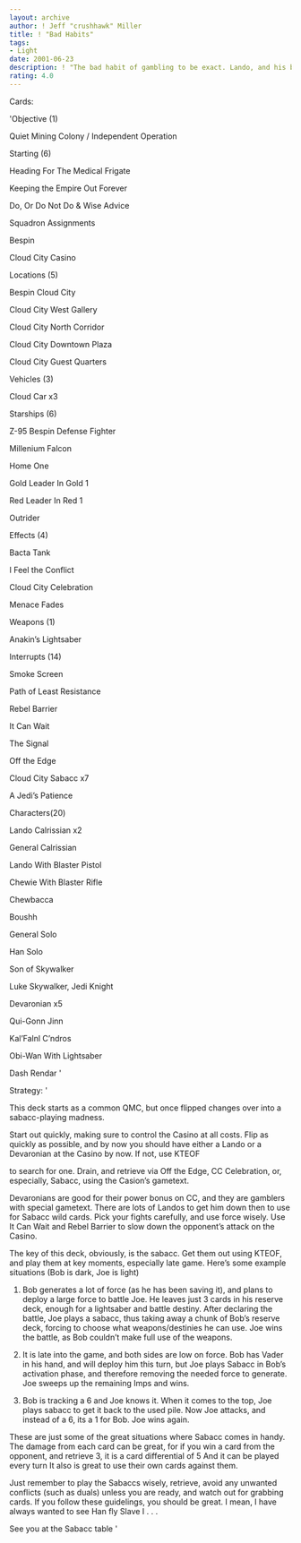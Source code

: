 ```yaml
---
layout: archive
author: ! Jeff "crushhawk" Miller
title: ! "Bad Habits"
tags:
- Light
date: 2001-06-23
description: ! "The bad habit of gambling to be exact. Lando, and his bad habit to be even more exact."
rating: 4.0
---
```

Cards: 

'Objective (1)

Quiet Mining Colony / Independent Operation


Starting (6)

Heading For The Medical Frigate

Keeping the Empire Out Forever

Do, Or Do Not Do & Wise Advice 

Squadron Assignments

Bespin

Cloud City Casino


Locations (5)

Bespin Cloud City

Cloud City West Gallery

Cloud City North Corridor

Cloud City Downtown Plaza

Cloud City Guest Quarters


Vehicles (3)

Cloud Car x3


Starships (6)

Z-95 Bespin Defense Fighter

Millenium Falcon

Home One

Gold Leader In Gold 1

Red Leader In Red 1

Outrider


Effects (4)

Bacta Tank

I Feel the Conflict

Cloud City Celebration

Menace Fades


Weapons (1)

Anakin’s Lightsaber


Interrupts (14)

Smoke Screen

Path of Least Resistance

Rebel Barrier

It Can Wait

The Signal

Off the Edge

Cloud City Sabacc x7

A Jedi’s Patience


Characters(20)

Lando Calrissian x2

General Calrissian

Lando With Blaster Pistol 

Chewie With Blaster Rifle 

Chewbacca

Boushh

General Solo

Han Solo

Son of Skywalker

Luke Skywalker, Jedi Knight

Devaronian x5

Qui-Gonn Jinn

Kal’Falnl C’ndros

Obi-Wan With Lightsaber

Dash Rendar '

Strategy: '

This deck starts as a common QMC, but once flipped changes over into a sabacc-playing madness.


Start out quickly, making sure to control the Casino at all costs. Flip as quickly as possible, and by now you should have either a Lando or a Devaronian at the Casino by now. If not, use KTEOF

to search for one. Drain, and retrieve via Off the Edge, CC Celebration, or, especially, Sabacc, using the Casion’s gametext.


Devaronians are good for their power bonus on CC, and they are gamblers with special gametext. There are lots of Landos to get him down then to use for Sabacc wild cards. Pick your fights carefully, and use force wisely. Use It Can Wait and Rebel Barrier to slow down the opponent’s attack on the Casino.


The key of this deck, obviously, is the sabacc. Get them out using KTEOF, and play them at key moments, especially late game. Here’s some example situations (Bob is dark, Joe is light)


1. Bob generates a lot of force (as he has been saving it), and plans to deploy a large force to battle Joe. He leaves just 3 cards in his reserve deck, enough for a lightsaber and battle destiny. After declaring the battle, Joe plays a sabacc, thus taking away a chunk of Bob’s reserve deck, forcing to choose what weapons/destinies he can use. Joe wins the battle, as Bob couldn’t make full use of the weapons.


2. It is late into the game, and both sides are low on force. Bob has Vader in his hand, and will deploy him this turn, but Joe plays Sabacc in Bob’s activation phase, and therefore removing the needed force to generate. Joe sweeps up the remaining Imps and wins.


3. Bob is tracking a 6 and Joe knows it. When it comes to the top, Joe plays sabacc to get it back to the used pile. Now Joe attacks, and instead of a 6, its a 1 for Bob. Joe wins again.


These are just some of the great situations where Sabacc comes in handy. The damage from each card can be great, for if you win a card from the opponent, and retrieve 3, it is a card differential of 5 And it can be played every turn It also is great to use their own cards against them.


Just remember to play the Sabaccs wisely, retrieve, avoid any unwanted conflicts (such as duals) unless you are ready, and watch out for grabbing cards. If you follow these guidelings, you should be great. I mean, I have always wanted to see Han fly Slave I . . .


See you at the Sabacc table '